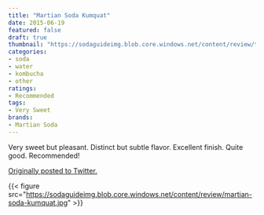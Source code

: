 ```yaml
---
title: "Martian Soda Kumquat"
date: 2015-06-19
featured: false
draft: true
thumbnail: "https://sodaguideimg.blob.core.windows.net/content/review/thumbs/martian-soda-kumquat.jpg"
categories:
- soda
- water
- kombucha
- other
ratings:
- Recommended
tags:
- Very Sweet
brands:
- Martian Soda
---
```


Very sweet but pleasant. Distinct but subtle flavor. Excellent finish. Quite good. Recommended!

[Originally posted to Twitter.](https://twitter.com/Cavorter/status/611963729215799296)

{{< figure src="https://sodaguideimg.blob.core.windows.net/content/review/martian-soda-kumquat.jpg" >}}


